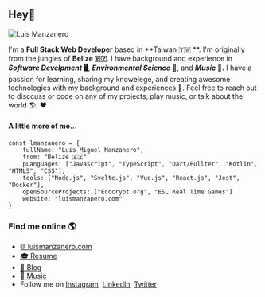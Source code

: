## Hey👋

![Luis Manzanero](https://user-images.githubusercontent.com/20497361/207903888-e5169a72-de75-4614-809a-db8d12aa515c.png)

I'm a **Full Stack Web Developer** based in **Taiwan 🇹🇼 **. I'm originally from the jungles of **Belize 🇧🇿**. I have background and experience in **_Software Develpment_ 🖥️**, **_Environmental Science_** 🌳, and **_Music_ 🎸.** I have a passion for learning, sharing my knowelege, and creating awesome technologies with my background and experiences 🥳. Feel free to reach out to disccuss or code on any of my projects, play music, or talk about the world 🌎. ❤️

#### A little more of me...

```
const lmanzanero = {
    fullName: "Luis Miguel Manzanero",
    from: "Belize 🇧🇿"
    pLanguages: ["Javascript", "TypeScript", "Dart/Fullter", "Kotlin", "HTML5", "CSS"],
    tools: ["Node.js", "Svelte.js", "Vue.js", "React.js", "Jest", "Docker"],
    openSourceProjects: ["Ecocrypt.org", "ESL Real Time Games"]
    website: "luismanzanero.com" 
} 
```

### Find me online 🌎

* [🌐 luismanzanero.com](https://luismanzanero.com/)
* [🎓 Resume](https://luismanzanero.com/resume)
* [📝 Blog](https://luismanzanero.com/blog)
* [🎸 Music](https://luismanzanero.com/music)
* Follow me on [Instagram](https://www.instagram.com/manzanero.luis1995/), [LinkedIn](https://www.linkedin.com/in/luis-manzanero/), [Twitter](https://twitter.com/LuisMManzanero)
